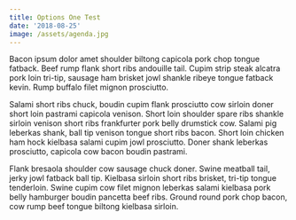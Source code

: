 ```yaml
---
title: Options One Test
date: '2018-08-25'
image: /assets/agenda.jpg
---
```


Bacon ipsum dolor amet shoulder biltong capicola pork chop tongue fatback. Beef rump flank short ribs andouille tail. Cupim strip steak alcatra pork loin tri-tip, sausage ham brisket jowl shankle ribeye tongue fatback kevin. Rump buffalo filet mignon prosciutto.

Salami short ribs chuck, boudin cupim flank prosciutto cow sirloin doner short loin pastrami capicola venison. Short loin shoulder spare ribs shankle sirloin venison short ribs frankfurter pork belly drumstick cow. Salami pig leberkas shank, ball tip venison tongue short ribs bacon. Short loin chicken ham hock kielbasa salami cupim jowl prosciutto. Doner shank leberkas prosciutto, capicola cow bacon boudin pastrami.

Flank bresaola shoulder cow sausage chuck doner. Swine meatball tail, jerky jowl fatback ball tip. Kielbasa sirloin short ribs brisket, tri-tip tongue tenderloin. Swine cupim cow filet mignon leberkas salami kielbasa pork belly hamburger boudin pancetta beef ribs. Ground round pork chop bacon, cow rump beef tongue biltong kielbasa sirloin.
